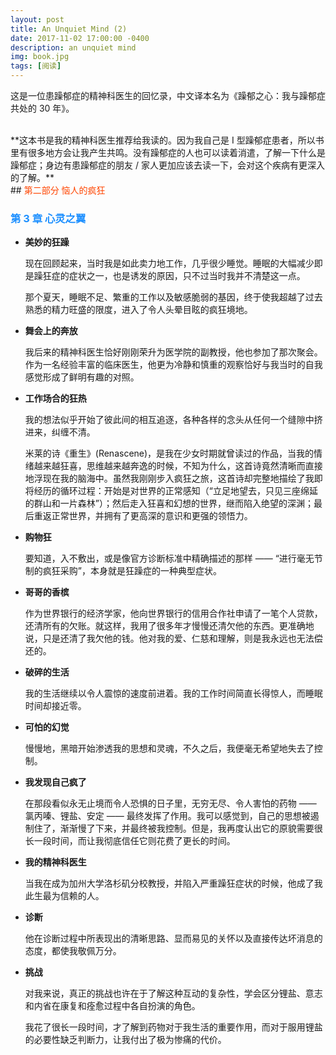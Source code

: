 ```yaml
---
layout: post
title: An Unquiet Mind (2)
date: 2017-11-02 17:00:00 -0400
description: an unquiet mind
img: book.jpg
tags: [阅读]
---
```


这是一位患躁郁症的精神科医生的回忆录，中文译本名为《躁郁之心：我与躁郁症共处的 30 年》。

<br>
**这本书是我的精神科医生推荐给我读的。因为我自己是 I 型躁郁症患者，所以书里有很多地方会让我产生共鸣。没有躁郁症的人也可以读着消遣，了解一下什么是躁郁症；身边有患躁郁症的朋友 / 家人更加应该去读一下，会对这个疾病有更深入的了解。**


<br>
## <span style="color:OrangeRed">第二部分 恼人的疯狂</span>

### <span style="color:DodgerBlue">第 3 章 心灵之翼</span>



- **美妙的狂躁**

  现在回顾起来，当时我是如此卖力地工作，几乎很少睡觉。睡眠的大幅减少即是躁狂症的症状之一，也是诱发的原因，只不过当时我并不清楚这一点。

  那个夏天，睡眠不足、繁重的工作以及敏感脆弱的基因，终于使我超越了过去熟悉的精力旺盛的限度，进入了令人头晕目眩的疯狂境地。

- **舞会上的奔放**

  我后来的精神科医生恰好刚刚荣升为医学院的副教授，他也参加了那次聚会。作为一名经验丰富的临床医生，他更为冷静和慎重的观察恰好与我当时的自我感觉形成了鲜明有趣的对照。

- **工作场合的狂热**

  我的想法似乎开始了彼此间的相互追逐，各种各样的念头从任何一个缝隙中挤进来，纠缠不清。

  米莱的诗《重生》(Renascene)，是我在少女时期就曾读过的作品，当我的情绪越来越狂喜，思维越来越奔逸的时候，不知为什么，这首诗竟然清晰而直接地浮现在我的脑海中。虽然我刚刚步入疯狂之旅，这首诗却完整地描绘了我即将经历的循环过程：开始是对世界的正常感知（“立足地望去，只见三座绵延的群山和一片森林”）；然后走入狂喜和幻想的世界，继而陷入绝望的深渊；最后重返正常世界，并拥有了更高深的意识和更强的领悟力。


- **购物狂**

  要知道，入不敷出，或是像官方诊断标准中精确描述的那样 —— “进行毫无节制的疯狂采购”，本身就是狂躁症的一种典型症状。

- **哥哥的香槟**

  作为世界银行的经济学家，他向世界银行的信用合作社申请了一笔个人贷款，还清所有的欠账。就这样，我用了很多年才慢慢还清欠他的东西。更准确地说，只是还清了我欠他的钱。他对我的爱、仁慈和理解，则是我永远也无法偿还的。

- **破碎的生活**

  我的生活继续以令人震惊的速度前进着。我的工作时间简直长得惊人，而睡眠时间却接近零。

- **可怕的幻觉**

  慢慢地，黑暗开始渗透我的思想和灵魂，不久之后，我便毫无希望地失去了控制。

- **我发现自己疯了**

  在那段看似永无止境而令人恐惧的日子里，无穷无尽、令人害怕的药物 —— 氯丙嗪、锂盐、安定 —— 最终发挥了作用。我可以感觉到，自己的思想被遏制住了，渐渐慢了下来，并最终被我控制。但是，我再度认出它的原貌需要很长一段时间，而让我彻底信任它则花费了更长的时间。

- **我的精神科医生**

  当我在成为加州大学洛杉矶分校教授，并陷入严重躁狂症状的时候，他成了我此生最为信赖的人。

- **诊断**

  他在诊断过程中所表现出的清晰思路、显而易见的关怀以及直接传达坏消息的态度，都使我敬佩万分。

- **挑战**

  对我来说，真正的挑战也许在于了解这种互动的复杂性，学会区分锂盐、意志和内省在康复和痊愈过程中各自扮演的角色。

  我花了很长一段时间，才了解到药物对于我生活的重要作用，而对于服用锂盐的必要性缺乏判断力，让我付出了极为惨痛的代价。

